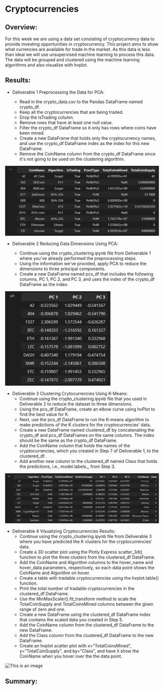 # Cryptocurrencies

## Overview: 

For this week we are using a data set consisting of cryptocurrency data to provide investing opportunities in cryptocurrency.  This project aims to show what currencies are available for trade in the market.  As this data is less than ideal we will use unsupervised machine learning to process this data.  The data will be grouped and clustered using the machine learning algorithms and also visualize with hvplot.


## Results:

   - Deliverable 1 Preprocessing the Data for PCA:

     - Read in the crypto_data.csv to the Pandas DataFrame named crypto_df.
     - Keep all the cryptocurrencies that are being traded.
     - Drop the IsTrading column.
     - Remove rows that have at least one null value.
     - Filter the crypto_df DataFrame so it only has rows where coins have been mined.
     - Create a new DataFrame that holds only the cryptocurrency names, and use the crypto_df DataFrame index as the index for this new DataFrame.
     - Remove the CoinName column from the crypto_df DataFrame since it's not going to be used on the clustering algorithm.

![This is an image](https://github.com/BMoreland20/Cryptocurrencies/blob/main/Resources/deliverable1.png)


   - Deliverable 2 Reducing Data Dimensions Using PCA:

     - Continue using the crypto_clustering.ipynb file from Deliverable 1 where you’ve already performed the preprocessing steps.
     - Using the information we’ve provided, apply PCA to reduce the dimensions to three principal components.
     - Create a new DataFrame named pcs_df that includes the following columns, PC 1, PC 2, and PC 3, and uses the index of the crypto_df DataFrame as the index.

![This is an image](https://github.com/BMoreland20/Cryptocurrencies/blob/main/Resources/deliverable2.png)


   - Deliverable 3 Clustering Crytocurrencies Using K-Means:
     - Continue using the crypto_clustering.ipynb file that you used in Deliverable 2 to reduce the dataset to three dimensions.
     - Using the pcs_df DataFrame, create an elbow curve using hvPlot to find the best value for K.
     - Next, use the pcs_df DataFrame to run the K-means algorithm to make predictions of the K clusters for the cryptocurrencies’ data.
     - Create a new DataFrame named clustered_df by concatenating the crypto_df and pcs_df DataFrames on the same columns. The index should be the same as the crypto_df DataFrame.
     - Add the CoinName column that holds the names of the cryptocurrencies, which you created in Step 7 of Deliverable 1, to the clustered_df.
     - Add another new column to the clustered_df named Class that holds the predictions, i.e., model.labels_, from Step 3.

![This is an image](https://github.com/BMoreland20/Cryptocurrencies/blob/main/Resources/deliverable3.png)


   - Deliverable 4 Visualizing Cryptocurrencies Results:
     - Continue using the crypto_clustering.ipynb file from Deliverable 3 where you have predicted the K clusters for the cryptocurrencies’ data.
     - Create a 3D scatter plot using the Plotly Express scatter_3d() function to plot the three clusters from the clustered_df DataFrame.
     - Add the CoinName and Algorithm columns to the hover_name and hover_data parameters, respectively, so each data point shows the CoinName and Algorithm on hover.
     - Create a table with tradable cryptocurrencies using the hvplot.table() function. 
     - Print the total number of tradable cryptocurrencies in the clustered_df DataFrame.
     - Use the MinMaxScaler().fit_transform method to scale the TotalCoinSupply and TotalCoinsMined columns between the given range of zero and one.
     - Create a new DataFrame using the clustered_df DataFrame index that contains the scaled data you created in Step 5.
     - Add the CoinName column from the clustered_df DataFrame to the new DataFrame.
     - Add the Class column from the clustered_df DataFrame to the new DataFrame. 
     - Create an hvplot scatter plot with x="TotalCoinsMined", y="TotalCoinSupply", and by="Class", and have it show the CoinName when you hover over the the data point.

![This is an image]()



## Summary:


